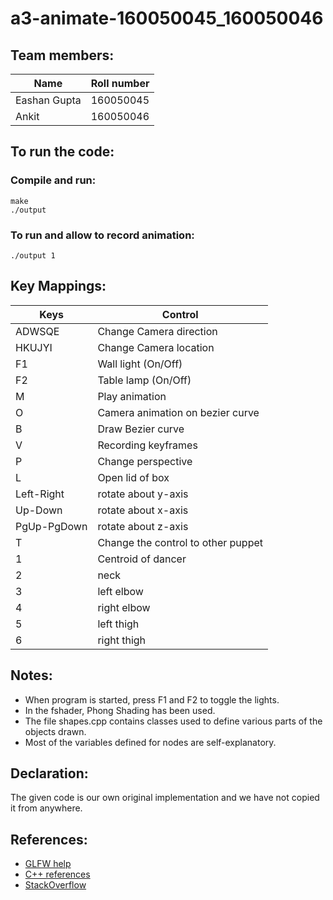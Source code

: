 # a3-animate-160050045_160050046

## Team members:

| Name | Roll number |
| --- | --- |
| Eashan Gupta | 160050045 |
| Ankit | 160050046 |

## To run the code:

### Compile and run:
```
make
./output
```

### To run and allow to record animation:
```
./output 1
```

## Key Mappings:

| Keys | Control |
| --- | --- |
| ADWSQE | Change Camera direction |
| HKUJYI | Change Camera location |
| F1 | Wall light (On/Off) |
| F2 | Table lamp (On/Off) |
| M | Play animation |
| O | Camera animation on bezier curve |
| B | Draw Bezier curve |
| V | Recording keyframes |
| P | Change perspective |
| L | Open lid of box |
| Left-Right | rotate about y-axis |
| Up-Down | rotate about x-axis |
| PgUp-PgDown | rotate about z-axis |
| T | Change the control to other puppet |
| 1 | Centroid of dancer |
| 2 | neck |
| 3 | left elbow |
| 4 | right elbow |
| 5 | left thigh |
| 6 | right thigh |

## Notes:

- When program is started, press F1 and F2 to toggle the lights.
- In the fshader, Phong Shading has been used.
- The file shapes.cpp contains classes used to define various parts of the objects drawn.
- Most of the variables defined for nodes are self-explanatory.

## Declaration:

The given code is our own original implementation and we have not copied it from anywhere.

## References:

- [GLFW help](http://www.glfw.org/docs/)
- [C++ references](http://www.cplusplus.com/)
- [StackOverflow](https://stackoverflow.com/)
